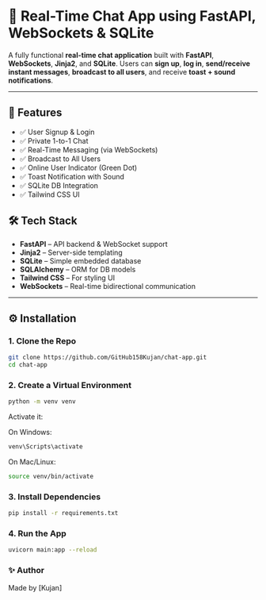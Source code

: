 # 💬 Real-Time Chat App using FastAPI, WebSockets & SQLite

A fully functional **real-time chat application** built with **FastAPI**, **WebSockets**, **Jinja2**, and **SQLite**. Users can **sign up**, **log in**, **send/receive instant messages**, **broadcast to all users**, and receive **toast + sound notifications**.

---

## 🚀 Features

- ✅ User Signup & Login  
- ✅ Private 1-to-1 Chat  
- ✅ Real-Time Messaging (via WebSockets)  
- ✅ Broadcast to All Users  
- ✅ Online User Indicator (Green Dot)  
- ✅ Toast Notification with Sound  
- ✅ SQLite DB Integration  
- ✅ Tailwind CSS UI  


## 🛠️ Tech Stack

- **FastAPI** – API backend & WebSocket support  
- **Jinja2** – Server-side templating  
- **SQLite** – Simple embedded database  
- **SQLAlchemy** – ORM for DB models  
- **Tailwind CSS** – For styling UI  
- **WebSockets** – Real-time bidirectional communication  

---

## ⚙️ Installation

### 1. Clone the Repo

```bash
git clone https://github.com/GitHub158Kujan/chat-app.git
cd chat-app
```
### 2. Create a Virtual Environment
```bash
python -m venv venv
```
Activate it:

On Windows:
```bash
venv\Scripts\activate
```
On Mac/Linux:
```bash
source venv/bin/activate
```
### 3. Install Dependencies
```bash
pip install -r requirements.txt
```
### 4. Run the App
```bash
uvicorn main:app --reload
```
### ✨ Author
Made by [Kujan]
